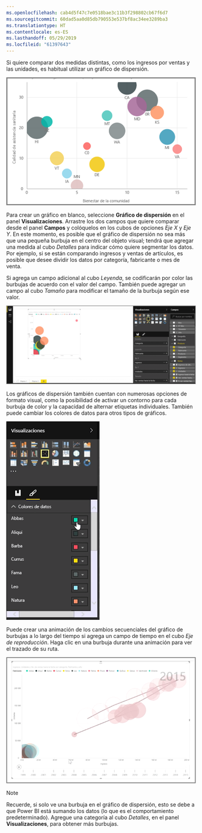 ```yaml
---
ms.openlocfilehash: cab4d5f47c7e0518bae3c11b3f298802cb67f6d7
ms.sourcegitcommit: 60dad5aa0d85db790553e537bf8ac34ee3289ba3
ms.translationtype: HT
ms.contentlocale: es-ES
ms.lasthandoff: 05/29/2019
ms.locfileid: "61397643"
---
```

Si quiere comparar dos medidas distintas, como los ingresos por ventas y las unidades, es habitual utilizar un gráfico de dispersión.

![](media/3-7-create-scatter-charts/3-7_1.png)

Para crear un gráfico en blanco, seleccione **Gráfico de dispersión** en el panel **Visualizaciones**. Arrastre los dos campos que quiere comparar desde el panel **Campos** y colóquelos en los cubos de opciones *Eje X* y *Eje Y*. En este momento, es posible que el gráfico de dispersión no sea más que una pequeña burbuja en el centro del objeto visual; tendrá que agregar una medida al cubo *Detalles* para indicar cómo quiere segmentar los datos. Por ejemplo, si se están comparando ingresos y ventas de artículos, es posible que desee dividir los datos por categoría, fabricante o mes de venta.

Si agrega un campo adicional al cubo *Leyenda*, se codificarán por color las burbujas de acuerdo con el valor del campo. También puede agregar un campo al cubo *Tamaño* para modificar el tamaño de la burbuja según ese valor.

![](media/3-7-create-scatter-charts/3-7_2.png)

Los gráficos de dispersión también cuentan con numerosas opciones de formato visual, como la posibilidad de activar un contorno para cada burbuja de color y la capacidad de alternar etiquetas individuales. También puede cambiar los colores de datos para otros tipos de gráficos.

![](media/3-7-create-scatter-charts/3-7_3.png)

Puede crear una animación de los cambios secuenciales del gráfico de burbujas a lo largo del tiempo si agrega un campo de tiempo en el cubo *Eje de reproducción*. Haga clic en una burbuja durante una animación para ver el trazado de su ruta.

![](media/3-7-create-scatter-charts/3-7_4.png)

>[!NOTE]
>Recuerde, si solo ve una burbuja en el gráfico de dispersión, esto se debe a que Power BI está sumando los datos (lo que es el comportamiento predeterminado). Agregue una categoría al cubo *Detalles*, en el panel **Visualizaciones**, para obtener más burbujas.
> 
> 

